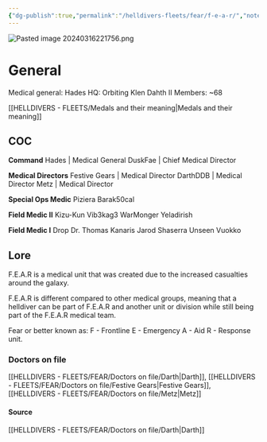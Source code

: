 ```yaml
---
{"dg-publish":true,"permalink":"/helldivers-fleets/fear/f-e-a-r/","noteIcon":"","created":"2024-03-16T22:56:28.628+01:00","updated":"2024-03-25T23:03:50.925+01:00"}
---
```


![Pasted image 20240316221756.png](/img/user/z%20Images/Pasted%20image%2020240316221756.png)

# General
Medical general: Hades
HQ: Orbiting Klen Dahth II
Members: ~68

[[HELLDIVERS - FLEETS/Medals and their meaning\|Medals and their meaning]]

## COC

**Command**
	Hades | Medical General
	DuskFae | Chief Medical Director

**Medical Directors**
	Festive Gears | Medical Director
	DarthDDB | Medical Director
	Metz | Medical Director

**Special Ops Medic**
	Piziera
	Barak50cal

**Field Medic II**
	Kizu-Kun
	Vib3kag3
	WarMonger
	Yeladirish

**Field Medic I**
	Drop
	Dr. Thomas Kanaris
	Jarod
	Shaserra
	Unseen
	Vuokko

## Lore
F.E.A.R is a medical unit that was created due to the increased casualties around the galaxy.

F.E.A.R is different compared to other medical groups, meaning that a helldiver can be part of F.E.A.R and another unit or division while still being part of the F.E.A.R medical team. 

Fear or better 
known as: 
F - Frontline 
E - Emergency 
A - Aid 
R - Response unit.

### Doctors on file
[[HELLDIVERS - FLEETS/FEAR/Doctors on file/Darth\|Darth]], [[HELLDIVERS - FLEETS/FEAR/Doctors on file/Festive Gears\|Festive Gears]], [[HELLDIVERS - FLEETS/FEAR/Doctors on file/Metz\|Metz]]

#### Source
[[HELLDIVERS - FLEETS/FEAR/Doctors on file/Darth\|Darth]]